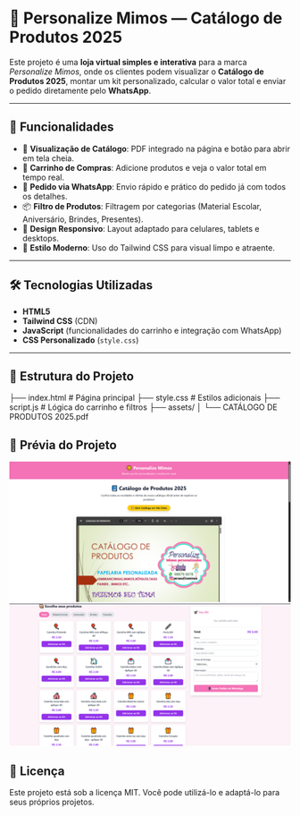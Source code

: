 # 🎨 Personalize Mimos — Catálogo de Produtos 2025

Este projeto é uma **loja virtual simples e interativa** para a marca *Personalize Mimos*, onde os clientes podem visualizar o **Catálogo de Produtos 2025**, montar um kit personalizado, calcular o valor total e enviar o pedido diretamente pelo **WhatsApp**.

---

## 📌 Funcionalidades

- 📘 **Visualização de Catálogo**: PDF integrado na página e botão para abrir em tela cheia.
- 🛒 **Carrinho de Compras**: Adicione produtos e veja o valor total em tempo real.
- 💬 **Pedido via WhatsApp**: Envio rápido e prático do pedido já com todos os detalhes.
- 📦 **Filtro de Produtos**: Filtragem por categorias (Material Escolar, Aniversário, Brindes, Presentes).
- 📱 **Design Responsivo**: Layout adaptado para celulares, tablets e desktops.
- 🎨 **Estilo Moderno**: Uso do Tailwind CSS para visual limpo e atraente.

---

## 🛠️ Tecnologias Utilizadas

- **HTML5**
- **Tailwind CSS** (CDN)
- **JavaScript** (funcionalidades do carrinho e integração com WhatsApp)
- **CSS Personalizado** (`style.css`)

---

## 📂 Estrutura do Projeto

├── index.html # Página principal
├── style.css # Estilos adicionais
├── script.js # Lógica do carrinho e filtros
├── assets/
│ └── CATÁLOGO DE PRODUTOS 2025.pdf

## 📸 Prévia do Projeto

  <img src="assets\Personalize- Mimo personalizado - Google Chrome 11_08_2025 08_34_53.png"  width="600">
  <img src="assets\Personalize- Mimo personalizado - Google Chrome 11_08_2025 08_36_17.png"  width="600">


## 📜 Licença
Este projeto está sob a licença MIT.
Você pode utilizá-lo e adaptá-lo para seus próprios projetos.
